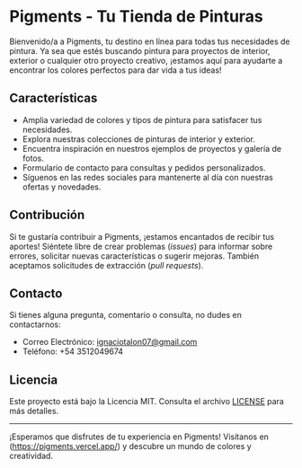 # Pigments - Tu Tienda de Pinturas

Bienvenido/a a Pigments, tu destino en línea para todas tus necesidades de pintura. Ya sea que estés buscando pintura para proyectos de interior, exterior o cualquier otro proyecto creativo, ¡estamos aquí para ayudarte a encontrar los colores perfectos para dar vida a tus ideas!

## Características

- Amplia variedad de colores y tipos de pintura para satisfacer tus necesidades.
- Explora nuestras colecciones de pinturas de interior y exterior.
- Encuentra inspiración en nuestros ejemplos de proyectos y galería de fotos.
- Formulario de contacto para consultas y pedidos personalizados.
- Síguenos en las redes sociales para mantenerte al día con nuestras ofertas y novedades.


## Contribución

Si te gustaría contribuir a Pigments, ¡estamos encantados de recibir tus aportes! Siéntete libre de crear problemas (_issues_) para informar sobre errores, solicitar nuevas características o sugerir mejoras. También aceptamos solicitudes de extracción (_pull requests_).

## Contacto

Si tienes alguna pregunta, comentario o consulta, no dudes en contactarnos:

- Correo Electrónico: ignaciotalon07@gmail.com
- Teléfono: +54 3512049674

## Licencia

Este proyecto está bajo la Licencia MIT. Consulta el archivo [LICENSE](LICENSE) para más detalles.

---

¡Esperamos que disfrutes de tu experiencia en Pigments! Visítanos en (https://pigments.vercel.app/) y descubre un mundo de colores y creatividad.
